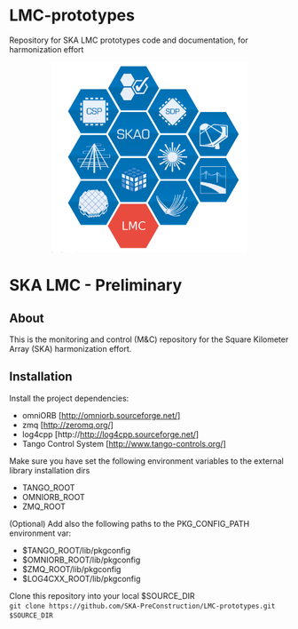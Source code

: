 # LMC-prototypes
Repository for SKA LMC prototypes code and documentation, for harmonization effort
<p align="center">
  <img src="images/ska_lmc.png" alt="SKA LMC logo" width="353" />
</p>

# SKA LMC - Preliminary

## **About**  
This is the monitoring and control (M&C) repository for the Square
Kilometer Array (SKA) harmonization effort.

## **Installation**  
Install the project dependencies:  
* omniORB [http://omniorb.sourceforge.net/]  
* zmq [http://zeromq.org/]  
* log4cpp [http://http://log4cpp.sourceforge.net/]  
* Tango Control System [http://www.tango-controls.org/]  
  
Make sure you have set the following environment variables to the external library installation dirs 
* TANGO_ROOT  
* OMNIORB_ROOT  
* ZMQ_ROOT  

(Optional) Add also the following paths to the PKG_CONFIG_PATH environment var: 
* $TANGO_ROOT/lib/pkgconfig  
* $OMNIORB_ROOT/lib/pkgconfig  
* $ZMQ_ROOT/lib/pkgconfig  
* $LOG4CXX_ROOT/lib/pkgconfig  


Clone this repository into your local $SOURCE_DIR  
  ```git clone https://github.com/SKA-PreConstruction/LMC-prototypes.git $SOURCE_DIR```
